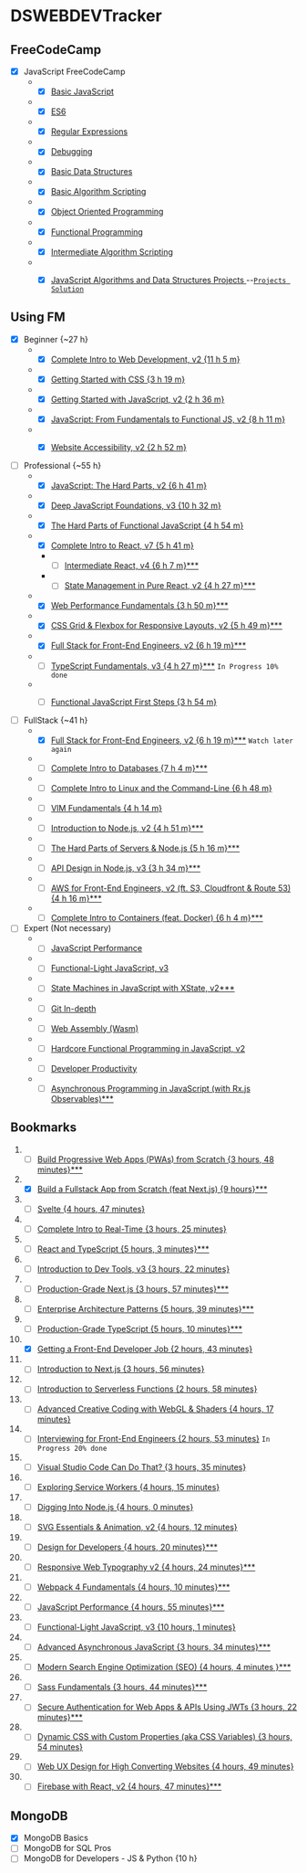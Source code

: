 # DSWEBDEVTracker

## FreeCodeCamp
- [x] JavaScript FreeCodeCamp 
  - - [x] [Basic JavaScript](https://www.freecodecamp.org/learn/javascript-algorithms-and-data-structures/#basic-javascript)
  - - [x] [ES6](https://www.freecodecamp.org/learn/javascript-algorithms-and-data-structures/#es6)
  - - [x] [Regular Expressions](https://www.freecodecamp.org/learn/javascript-algorithms-and-data-structures/#regular-expressions)
  - - [x] [Debugging](https://www.freecodecamp.org/learn/javascript-algorithms-and-data-structures/#debugging)
  - - [x] [Basic Data Structures](https://www.freecodecamp.org/learn/javascript-algorithms-and-data-structures/#basic-data-structures)
  - - [x] [Basic Algorithm Scripting](https://www.freecodecamp.org/learn/javascript-algorithms-and-data-structures/#basic-algorithm-scripting)
  - - [x] [Object Oriented Programming](https://www.freecodecamp.org/learn/javascript-algorithms-and-data-structures/#object-oriented-programming)
  - - [x] [Functional Programming](https://www.freecodecamp.org/learn/javascript-algorithms-and-data-structures/#functional-programming)
  - - [x] [Intermediate Algorithm Scripting](https://www.freecodecamp.org/learn/javascript-algorithms-and-data-structures/#intermediate-algorithm-scripting)
  - - [x] [JavaScript Algorithms and Data Structures Projects ](https://www.freecodecamp.org/learn/javascript-algorithms-and-data-structures/#javascript-algorithms-and-data-structures-projects )--[`Projects Solution`](https://github.com/DivSriv/FCC-JS-DSA-Projects)


## Using FM
- [x] Beginner {~27 h}
  - - [x] [Complete Intro to Web Development, v2 {11 h 5 m}](https://frontendmasters.com/courses/web-development-v2/)
  - - [x] [Getting Started with CSS {3 h 19 m}](https://frontendmasters.com/courses/getting-started-css/)
  - - [x] [Getting Started with JavaScript, v2 {2 h 36 m}](https://frontendmasters.com/courses/getting-started-javascript-v2/)
  - - [x] [JavaScript: From Fundamentals to Functional JS, v2 {8 h 11 m}](https://frontendmasters.com/courses/js-fundamentals-functional-v2/)
  - - [x] [Website Accessibility, v2 {2 h 52 m}](https://frontendmasters.com/courses/accessibility-v2/)

 
- [ ] Professional {~55 h}
  - - [x] [JavaScript: The Hard Parts, v2 {6 h 41 m}](https://frontendmasters.com/courses/javascript-hard-parts-v2/)
  - - [x] [Deep JavaScript Foundations, v3 {10 h 32 m}](https://frontendmasters.com/courses/deep-javascript-v3/)
  - - [x] [The Hard Parts of Functional JavaScript {4 h 54 m} ](https://frontendmasters.com/courses/functional-js-fundamentals/)
  - - [x] [Complete Intro to React, v7 {5 h 41 m}](https://frontendmasters.com/courses/complete-react-v7/)
    - - [ ] [Intermediate React, v4 {6 h 7 m}***](https://frontendmasters.com/courses/intermediate-react-v4/)
    - - [ ] [State Management in Pure React, v2 {4 h 27 m}***](https://frontendmasters.com/courses/pure-react-state/)
  - - [x] [Web Performance Fundamentals {3 h 50 m}***](https://frontendmasters.com/courses/web-perf/)
  - - [x] [CSS Grid & Flexbox for Responsive Layouts, v2 {5 h 49 m}***](https://frontendmasters.com/courses/css-grid-flexbox-v2/) 
  - - [x] [Full Stack for Front-End Engineers, v2 {6 h 19 m}***](https://frontendmasters.com/courses/fullstack-v2/)
  - - [ ] [TypeScript Fundamentals, v3 {4 h 27 m}***](https://frontendmasters.com/courses/typescript-v3/) `In Progress 10% done`
  - - [ ] [Functional JavaScript First Steps  {3 h 54 m}](https://frontendmasters.com/courses/functional-first-steps/)


 
- [ ] FullStack {~41 h}
  - - [x] [Full Stack for Front-End Engineers, v2 {6 h 19 m}***](https://frontendmasters.com/courses/fullstack-v2/) `Watch later again`
  - - [ ] [Complete Intro to Databases {7 h 4 m}***](https://frontendmasters.com/courses/databases/)
  - - [ ] [Complete Intro to Linux and the Command-Line {6 h 48 m}](https://frontendmasters.com/courses/linux-command-line/)
  - - [ ] [VIM Fundamentals {4 h 14 m}](https://frontendmasters.com/courses/vim-fundamentals/)
  - - [ ] [Introduction to Node.js, v2 {4 h 51 m}***](https://frontendmasters.com/courses/node-js-v2/)
  - - [ ] [The Hard Parts of Servers & Node.js {5 h 16 m}***](https://frontendmasters.com/courses/servers-node-js/)
  - - [ ] [API Design in Node.js, v3 {3 h 34 m}***](https://frontendmasters.com/courses/api-design-nodejs-v3/)
  - - [ ] [AWS for Front-End Engineers, v2 (ft. S3, Cloudfront & Route 53) {4 h 16 m}***](https://frontendmasters.com/courses/aws-v2/)
  - - [ ] [Complete Intro to Containers (feat. Docker) {6 h 4 m}***](https://frontendmasters.com/courses/complete-intro-containers/)

- [ ] Expert (Not necessary)
  - - [ ] [JavaScript Performance](https://frontendmasters.com/courses/web-performance/)
  - - [ ] [Functional-Light JavaScript, v3](https://frontendmasters.com/courses/functional-javascript-v3/)
  - - [ ] [State Machines in JavaScript with XState, v2***](https://frontendmasters.com/courses/xstate-v2/)
  - - [ ] [Git In-depth](https://frontendmasters.com/courses/git-in-depth/)
  - - [ ] [Web Assembly (Wasm)](https://frontendmasters.com/courses/web-assembly/)
  - - [ ] [Hardcore Functional Programming in JavaScript, v2](https://frontendmasters.com/courses/hardcore-js-v2/)
  - - [ ] [Developer Productivity](https://frontendmasters.com/courses/developer-productivity/)
  - - [ ] [Asynchronous Programming in JavaScript (with Rx.js Observables)***](https://frontendmasters.com/courses/asynchronous-javascript/)

## Bookmarks
1. - [ ] [Build Progressive Web Apps (PWAs) from Scratch {3 hours, 48 minutes}***](https://frontendmasters.com/courses/pwas/)
2. - [x] [Build a Fullstack App from Scratch (feat Next.js) {9 hours}***](https://frontendmasters.com/courses/fullstack-app-next/)
3. - [ ] [Svelte {4 hours, 47 minutes}](https://frontendmasters.com/courses/svelte/)
4. - [ ] [Complete Intro to Real-Time {3 hours, 25 minutes}](https://frontendmasters.com/courses/realtime/)
5. - [ ] [React and TypeScript {5 hours, 3 minutes}***](https://frontendmasters.com/courses/react-typescript/)
6. - [ ] [Introduction to Dev Tools, v3 {3 hours, 22 minutes}](https://frontendmasters.com/courses/dev-tools/)
7. - [ ] [Production-Grade Next.js {3 hours, 57 minutes}***](https://frontendmasters.com/courses/production-next/)
8. - [ ] [Enterprise Architecture Patterns {5 hours, 39 minutes}***](https://frontendmasters.com/courses/enterprise-patterns/)
9. - [ ] [Production-Grade TypeScript {5 hours, 10 minutes}***](https://frontendmasters.com/courses/production-typescript/)
10. - [x] [Getting a Front-End Developer Job {2 hours, 43 minutes}](https://frontendmasters.com/courses/getting-a-job/)
11. - [ ] [Introduction to Next.js {3 hours, 56 minutes}](https://frontendmasters.com/courses/next-js/)
12. - [ ] [Introduction to Serverless Functions {2 hours, 58 minutes}](https://frontendmasters.com/courses/serverless-functions/)
13. - [ ] [Advanced Creative Coding with WebGL & Shaders {4 hours, 17 minutes}](https://frontendmasters.com/courses/webgl-shaders/)
14. - [ ] [Interviewing for Front-End Engineers {2 hours, 53 minutes}](https://frontendmasters.com/courses/interviewing-frontend/) `In Progress 20% done`
15. - [ ] [Visual Studio Code Can Do That? {3 hours, 35 minutes}](https://frontendmasters.com/courses/customize-vs-code/)
16. - [ ] [Exploring Service Workers {4 hours, 15 minutes}](https://frontendmasters.com/courses/service-workers/)
17. - [ ] [Digging Into Node.js {4 hours, 0 minutes}](https://frontendmasters.com/courses/digging-into-node/)
18. - [ ] [SVG Essentials & Animation, v2 {4 hours, 12 minutes}](https://frontendmasters.com/courses/svg-essentials-animation/)
19. - [ ] [Design for Developers {4 hours, 20 minutes}***](https://frontendmasters.com/courses/design-for-developers/)
20. - [ ] [Responsive Web Typography v2 {4 hours, 24 minutes}***](https://frontendmasters.com/courses/responsive-typography-v2/)
21. - [ ] [Webpack 4 Fundamentals {4 hours, 10 minutes}***](https://frontendmasters.com/courses/webpack-fundamentals/)
22. - [ ] [JavaScript Performance {4 hours, 55 minutes}***](https://frontendmasters.com/courses/web-performance/)
23. - [ ] [Functional-Light JavaScript, v3 {10 hours, 1 minutes}](https://frontendmasters.com/courses/functional-javascript-v3/)
24. - [ ] [Advanced Asynchronous JavaScript {3 hours, 34 minutes}***](https://frontendmasters.com/courses/advanced-async-js/)
25. - [ ] [Modern Search Engine Optimization (SEO) {4 hours, 4 minutes }***](https://frontendmasters.com/courses/modern-seo/)
26. - [ ] [Sass Fundamentals {3 hours, 44 minutes}***](https://frontendmasters.com/courses/sass/)
27. - [ ] [Secure Authentication for Web Apps & APIs Using JWTs {3 hours, 22 minutes}***](https://frontendmasters.com/courses/secure-auth-jwt/)
28. - [ ] [Dynamic CSS with Custom Properties (aka CSS Variables) {3 hours, 54 minutes}](https://frontendmasters.com/courses/css-variables/)
29. - [ ] [Web UX Design for High Converting Websites {4 hours, 49 minutes}](https://frontendmasters.com/courses/ux-design-principles/)
30. - [ ] [Firebase with React, v2 {4 hours, 47 minutes}***](https://frontendmasters.com/courses/firebase-react-v2/)

## MongoDB
  - [x] MongoDB Basics 
  - [ ] MongoDB for SQL Pros
  - [ ] MongoDB for Developers - JS & Python {10 h}

